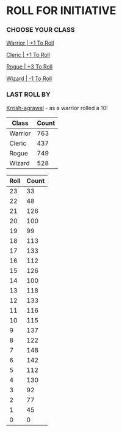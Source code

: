 # ROLL FOR INITIATIVE
### CHOOSE YOUR CLASS

[Warrior | +1 To Roll](https://github.com/benjaminsampica/benjaminsampica/issues/new?title=roll%7Cwarrior&body=Just+click+%27Create%27.)

[Cleric | +1 To Roll](https://github.com/benjaminsampica/benjaminsampica/issues/new?title=roll%7Ccleric&body=Just+click+%27Create%27.)

[Rogue | +3 To Roll](https://github.com/benjaminsampica/benjaminsampica/issues/new?title=roll%7Crogue&body=Just+click+%27Create%27.)

[Wizard | -1 To Roll](https://github.com/benjaminsampica/benjaminsampica/issues/new?title=roll%7Cwizard&body=Just+click+%27Create%27.)
### LAST ROLL BY
[Krrish-agrawal](https://www.github.com/Krrish-agrawal) - as a warrior rolled a 10!

|Class|Count|
|-|-|
|Warrior|763|
|Cleric|437|
|Rogue|749|
|Wizard|528|

|Roll|Count|
|-|-|
|23|33
|22|48
|21|126
|20|100
|19|99
|18|113
|17|133
|16|112
|15|126
|14|100
|13|118
|12|133
|11|116
|10|115
|9|137
|8|122
|7|148
|6|142
|5|112
|4|130
|3|92
|2|77
|1|45
|0|0
